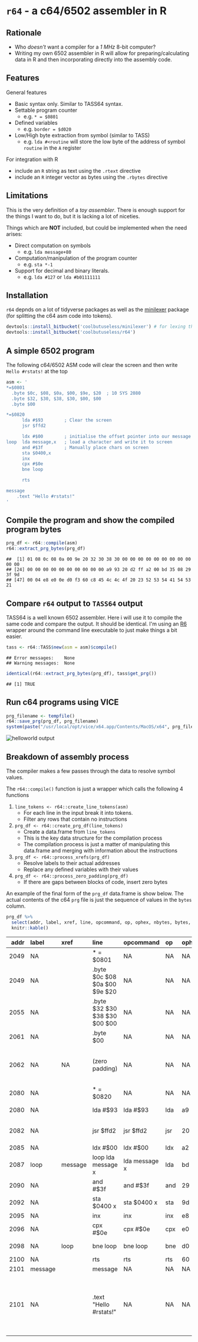 






`r64` - a c64/6502 assembler in R
==============================================================================


Rationale
------------------------------------------------------------------------------

* Who *doesn't* want a compiler for a *1 MHz* 8-bit computer?
* Writing my own 6502 assembler in R will allow for preparing/calculating 
  data in R and then incorporating directly into the assembly code.


Features
------------------------------------------------------------------------------

General features

* Basic syntax only. Similar to TASS64 syntax.
* Settable program counter
    * e.g. `* = $0801`
* Defined variables
    * e.g. `border = $d020`
* Low/High byte extraction from symbol (similar to TASS)
    * e.g. `lda #<routine` will store the low byte of the address of symbol `routine` in the `A` register

For integration with R

* include an `R` string as text using the `.rtext` directive
* include an `R` integer vector as bytes using the `.rbytes` directive

Limitations
------------------------------------------------------------------------------

This is the very definition of a *toy assembler*.  There is enough support for
the things I want to do, but it is lacking a lot of niceties.

Things which are **NOT** included, but could be implemented when the need arises:

* Direct computation on symbols
    * e.g. `lda message+80`
* Computation/manipulation of the program counter 
    * e.g. `sta *-1`
* Support for decimal and binary literals.
    * e.g. `lda #127` or `lda #b01111111`


Installation
------------------------------------------------------------------------------

`r64` depnds on a lot of tidyverse packages as well as the [minilexer](https://bitbucket.org/coolbutuseless/minilexer)
package (for splitting the c64 asm code into tokens).


```r
devtools::install_bitbucket('coolbutuseless/minilexer') # for lexing the 6502 assembly into tokens
devtools::install_bitbucket('coolbutuseless/r64')
```




A simple 6502 program 
------------------------------------------------------------------------------

The following c64/6502 ASM code will clear the screen and then 
write `Hello #rstats!` at the top


```r
asm <- '
*=$0801
  .byte $0c, $08, $0a, $00, $9e, $20  ; 10 SYS 2080
  .byte $32, $30, $38, $30, $00, $00
  .byte $00

*=$0820
      lda #$93        ; Clear the screen
      jsr $ffd2

      ldx #$00        ; initialise the offset pointer into our message
loop  lda message,x   ; load a character and write it to screen 
      and #$3f        ; Manually place chars on screen
      sta $0400,x
      inx
      cpx #$0e
      bne loop

      rts

message
    .text "Hello #rstats!"
'
```


Compile the program and show the compiled program bytes
------------------------------------------------------------------------------


```r
prg_df <- r64::compile(asm)
r64::extract_prg_bytes(prg_df)
```

```
##  [1] 01 08 0c 08 0a 00 9e 20 32 30 38 30 00 00 00 00 00 00 00 00 00 00 00
## [24] 00 00 00 00 00 00 00 00 00 00 a9 93 20 d2 ff a2 00 bd 35 08 29 3f 9d
## [47] 00 04 e8 e0 0e d0 f3 60 c8 45 4c 4c 4f 20 23 52 53 54 41 54 53 21
```


Compare `r64` output to `TASS64` output
------------------------------------------------------------------------------

TASS64 is a well known 6502 assembler.  Here i will use it to compile the same code and 
compare the output. It should be identical. I'm using an [R6](https://cran.r-project.org/package=R6)
wrapper around the command line executable to just make things a bit easier.


```r
tass <- r64::TASS$new(asm = asm)$compile()
```

```
## Error messages:    None
## Warning messages:  None
```

```r
identical(r64::extract_prg_bytes(prg_df), tass$get_prg())
```

```
## [1] TRUE
```


Run c64 programs using VICE
------------------------------------------------------------------------------


```r
prg_filename <- tempfile()
r64::save_prg(prg_df, prg_filename)
system(paste("/usr/local/opt/vice/x64.app/Contents/MacOS/x64", prg_filename), wait=FALSE)
```

![helloworld output](vignettes/img/helloworld.gif)


Breakdown of assembly process
------------------------------------------------------------------------------

The compiler makes a few passes through the data to resolve symbol values.

The `r64::compile()` function is just a wrapper which calls the following 4 functions

1. `line_tokens <- r64::create_line_tokens(asm)`
    * For each line in the input break it into tokens.
    * Filter any rows that contain no instructions
2. `prg_df <- r64::create_prg_df(line_tokens)`
    * Create a data.frame from `line_tokens`
    * This is the key data structure for the compilation process
    * The compilation process is just a matter of manipulating this data.frame and merging with information about the instructions
3. `prg_df <- r64::process_xrefs(prg_df)`
    * Resolve labels to their actual addresses
    * Replace any defined variables with their values
4. `prg_df <- r64::process_zero_padding(prg_df)`
    * If there are gaps between blocks of code, insert zero bytes

An example of the final form of the `prg_df` data.frame is show below.  The actual contents of the c64 `prg` file
is just the sequence of values in the `bytes` column. 


```r
prg_df %>%
  select(addr, label, xref, line, opcommand, op, ophex, nbytes, bytes, hexbytes) %>%
  knitr::kable()
```



| addr|label   |xref    |line                          |opcommand     |op  |ophex | nbytes|bytes                                                      |hexbytes                                               |
|----:|:-------|:-------|:-----------------------------|:-------------|:---|:-----|------:|:----------------------------------------------------------|:------------------------------------------------------|
| 2049|NA      |        |* = $0801                     |NA            |NA  |NA    |      0|integer(0)                                                 |                                                       |
| 2049|NA      |        |.byte $0c $08 $0a $00 $9e $20 |NA            |NA  |NA    |      6|c(12, 8, 10, 0, 158, 32)                                   |0c, 08, 0a, 00, 9e, 20                                 |
| 2055|NA      |        |.byte $32 $30 $38 $30 $00 $00 |NA            |NA  |NA    |      6|c(50, 48, 56, 48, 0, 0)                                    |32, 30, 38, 30, 00, 00                                 |
| 2061|NA      |        |.byte $00                     |NA            |NA  |NA    |      1|0                                                          |0                                                      |
| 2062|NA      |NA      |(zero padding)                |NA            |NA  |NA    |     18|c(0, 0, 0, 0, 0, 0, 0, 0, 0, 0, 0, 0, 0, 0, 0, 0, 0, 0)    |                                                       |
| 2080|NA      |        |* = $0820                     |NA            |NA  |NA    |      0|integer(0)                                                 |                                                       |
| 2080|NA      |        |lda #$93                      |lda #$93      |lda |a9    |      2|c(169, 147)                                                |a9, 93                                                 |
| 2082|NA      |        |jsr $ffd2                     |jsr $ffd2     |jsr |20    |      3|c(32, 210, 255)                                            |20, d2, ff                                             |
| 2085|NA      |        |ldx #$00                      |ldx #$00      |ldx |a2    |      2|c(162, 0)                                                  |a2, 00                                                 |
| 2087|loop    |message |loop lda message x            |lda message x |lda |bd    |      3|c(189, 53, 8)                                              |bd, 35, 08                                             |
| 2090|NA      |        |and #$3f                      |and #$3f      |and |29    |      2|c(41, 63)                                                  |29, 3f                                                 |
| 2092|NA      |        |sta $0400 x                   |sta $0400 x   |sta |9d    |      3|c(157, 0, 4)                                               |9d, 00, 04                                             |
| 2095|NA      |        |inx                           |inx           |inx |e8    |      1|232                                                        |e8                                                     |
| 2096|NA      |        |cpx #$0e                      |cpx #$0e      |cpx |e0    |      2|c(224, 14)                                                 |e0, 0e                                                 |
| 2098|NA      |loop    |bne loop                      |bne loop      |bne |d0    |      2|c(208, 243)                                                |d0, f3                                                 |
| 2100|NA      |        |rts                           |rts           |rts |60    |      1|96                                                         |60                                                     |
| 2101|message |        |message                       |NA            |NA  |NA    |      0|integer(0)                                                 |                                                       |
| 2101|NA      |        |.text "Hello #rstats!"        |NA            |NA  |NA    |     14|c(200, 69, 76, 76, 79, 32, 35, 82, 83, 84, 65, 84, 83, 33) |c8, 45, 4c, 4c, 4f, 20, 23, 52, 53, 54, 41, 54, 53, 21 |


















